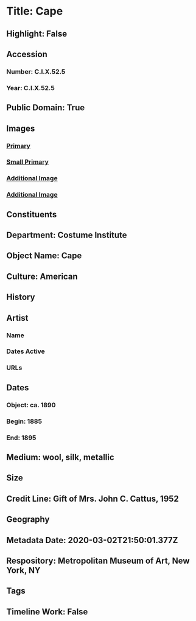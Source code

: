 # Title: Cape
## Highlight: False
## Accession
### Number: C.I.X.52.5
### Year: C.I.X.52.5
## Public Domain: True
## Images
### [Primary](https://images.metmuseum.org/CRDImages/ci/original/C.I.X.52.5_F.jpg)
### [Small Primary](https://images.metmuseum.org/CRDImages/ci/web-large/C.I.X.52.5_F.jpg)
### [Additional Image](https://images.metmuseum.org/CRDImages/ci/original/C.I.X.52.5_S.jpg)
### [Additional Image](https://images.metmuseum.org/CRDImages/ci/original/C.I.X.52.5_B.jpg)
## Constituents
## Department: Costume Institute
## Object Name: Cape
## Culture: American
## History
## Artist
### Name
### Dates Active
### URLs
## Dates
### Object: ca. 1890
### Begin: 1885
### End: 1895
## Medium: wool, silk, metallic
## Size
## Credit Line: Gift of Mrs. John C. Cattus, 1952
## Geography
## Metadata Date: 2020-03-02T21:50:01.377Z
## Respository: Metropolitan Museum of Art, New York, NY
## Tags
## Timeline Work: False